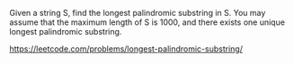 Given a string S, find the longest palindromic substring in S. You may assume that the maximum length of S is 1000, and there exists one unique longest palindromic substring.

https://leetcode.com/problems/longest-palindromic-substring/
